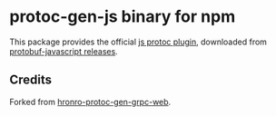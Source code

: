 # protoc-gen-js binary for npm

This package provides the official [js protoc plugin](https://github.com/protocolbuffers/protobuf-javascript), downloaded from [protobuf-javascript releases](https://github.com/protocolbuffers/protobuf-javascript/releases).

## Credits

Forked from [hronro-protoc-gen-grpc-web](https://www.npmjs.com/package/protoc-gen-grpc-web).
